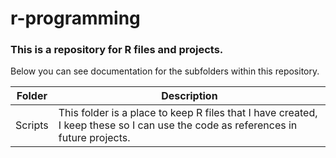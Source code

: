 # r-programming

### This is a repository for R files and projects. 
Below you can see documentation for the subfolders within this repository.

Folder | Description
------------- | -------------
Scripts | This folder is a place to keep R files that I have created, I keep these so I can use the code as references in future projects.
